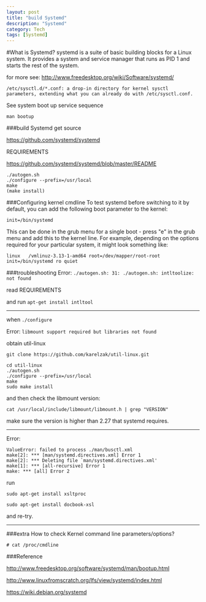 ```yaml
---
layout: post
title: "build Systemd"
description: "Systemd"
category: Tech
tags: [Systemd]
---
```


#What is Systemd?
systemd is a suite of basic building blocks for a Linux system. It provides a system and service manager that runs as PID 1 and starts the rest of the system.

for more see: http://www.freedesktop.org/wiki/Software/systemd/

```
/etc/sysctl.d/*.conf: a drop-in directory for kernel sysctl parameters, extending what you can already do with /etc/sysctl.conf.
```

See system boot up service sequence

`man bootup`

###build Systemd
get source

https://github.com/systemd/systemd

REQUIREMENTS

https://github.com/systemd/systemd/blob/master/README

```
./autogen.sh
./configure --prefix=/usr/local
make
(make install)
```

###Configuring kernel cmdline
To test systemd before switching to it by default, you can add the following boot parameter to the kernel:


`init=/bin/systemd`

This can be done in the grub menu for a single boot - press "e" in the grub menu and add this to the kernel line. For example, depending on the options required for your particular system, it might look something like:

```
linux   /vmlinuz-3.13-1-amd64 root=/dev/mapper/root-root init=/bin/systemd ro quiet
```

###troubleshooting
Error: `./autogen.sh: 31: ./autogen.sh: intltoolize: not found`

read REQUIREMENTS

and run `apt-get install intltool`

------

when `./configure `

Error: `libmount support required but libraries not found`

obtain util-linux

`git clone https://github.com/karelzak/util-linux.git`

```
cd util-linux
./autogen.sh
./configure --prefix=/usr/local
make
sudo make install
```

and then check the libmount version:

`cat /usr/local/include/libmount/libmount.h | grep "VERSION"`

make sure the version is higher than 2.27 that systemd requires.

------

Error: 

```
ValueError: failed to process ./man/busctl.xml
make[2]: *** [man/systemd.directives.xml] Error 1
make[2]: *** Deleting file `man/systemd.directives.xml'
make[1]: *** [all-recursive] Error 1
make: *** [all] Error 2
```

run 

`sudo apt-get install xsltproc`

`sudo apt-get install docbook-xsl`

and re-try.

------

###extra
How to check Kernel command line parameters/options?

```
# cat /proc/cmdline
```

###Reference

http://www.freedesktop.org/software/systemd/man/bootup.html

http://www.linuxfromscratch.org/lfs/view/systemd/index.html

https://wiki.debian.org/systemd
